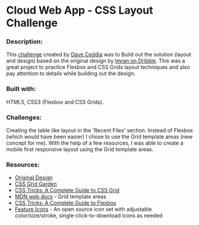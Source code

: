 # Cloud Web App - CSS Layout Challenge 

### Description: 
This [challenge](https://github.com/dceddia/css-layout-challenge) created by [Dave Ceddia](https://daveceddia.com/about/) was to Build out the solution (layout and design) based on the original design by [Imran on Dribble](https://dribbble.com/shots/10747116-Cloud-Web-App). This was a great project to practice Flexbox and CSS Grids layout techniques and also pay attention to details while building out the design.

### Built with:
HTML5, CSS3 (Flexbox and CSS Grids).

### Challenges:
Creating the table like layout in the 'Recent Files' section. Instead of Flexbox (which would have been easier) I chose to use the Grid template areas (new concept for me). With the help of a few resources, I was able to create a mobile first responsive layout using the Grid template areas. 

### Resources:
- [Original Design](https://dribbble.com/shots/10747116-Cloud-Web-App)
- [CSS Grid Garden](https://cssgridgarden.com/)
- [CSS Tricks: A Complete Guide to CSS Grid](https://css-tricks.com/snippets/css/complete-guide-grid/)
- [MDN web docs](https://developer.mozilla.org/en-US/docs/Web/CSS/grid-template-areas) - Grid template areas
- [CSS Tricks: A Complete Guide to Flexbox](https://css-tricks.com/snippets/css/a-guide-to-flexbox/)
- [Feature Icons](https://feathericons.com/) - An open source icon set with adjustable color/size/stroke, single-click-to-download icons as needed







